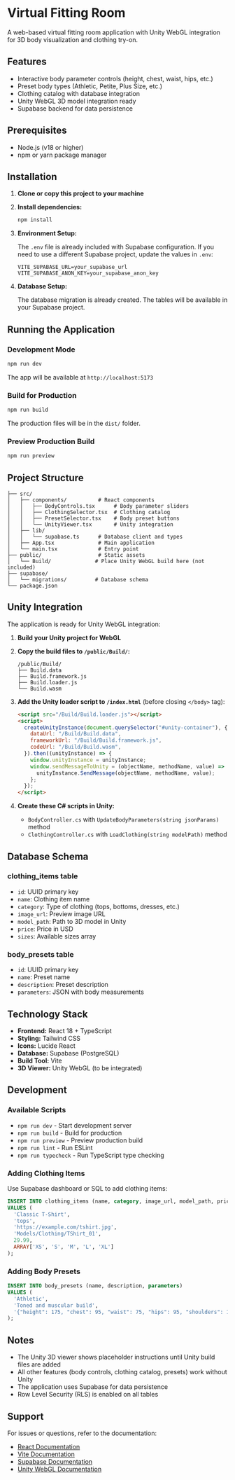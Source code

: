 # Virtual Fitting Room

A web-based virtual fitting room application with Unity WebGL integration for 3D body visualization and clothing try-on.

## Features

- Interactive body parameter controls (height, chest, waist, hips, etc.)
- Preset body types (Athletic, Petite, Plus Size, etc.)
- Clothing catalog with database integration
- Unity WebGL 3D model integration ready
- Supabase backend for data persistence

## Prerequisites

- Node.js (v18 or higher)
- npm or yarn package manager

## Installation

1. **Clone or copy this project to your machine**

2. **Install dependencies:**
   ```bash
   npm install
   ```

3. **Environment Setup:**

   The `.env` file is already included with Supabase configuration. If you need to use a different Supabase project, update the values in `.env`:
   ```
   VITE_SUPABASE_URL=your_supabase_url
   VITE_SUPABASE_ANON_KEY=your_supabase_anon_key
   ```

4. **Database Setup:**

   The database migration is already created. The tables will be available in your Supabase project.

## Running the Application

### Development Mode

```bash
npm run dev
```

The app will be available at `http://localhost:5173`

### Build for Production

```bash
npm run build
```

The production files will be in the `dist/` folder.

### Preview Production Build

```bash
npm run preview
```

## Project Structure

```
├── src/
│   ├── components/          # React components
│   │   ├── BodyControls.tsx      # Body parameter sliders
│   │   ├── ClothingSelector.tsx  # Clothing catalog
│   │   ├── PresetSelector.tsx    # Body preset buttons
│   │   └── UnityViewer.tsx       # Unity integration
│   ├── lib/
│   │   └── supabase.ts      # Database client and types
│   ├── App.tsx              # Main application
│   └── main.tsx             # Entry point
├── public/                  # Static assets
│   └── Build/              # Place Unity WebGL build here (not included)
├── supabase/
│   └── migrations/         # Database schema
└── package.json
```

## Unity Integration

The application is ready for Unity WebGL integration:

1. **Build your Unity project for WebGL**
2. **Copy the build files to `/public/Build/`:**
   ```
   /public/Build/
   ├── Build.data
   ├── Build.framework.js
   ├── Build.loader.js
   └── Build.wasm
   ```

3. **Add the Unity loader script to `/index.html`** (before closing `</body>` tag):
   ```html
   <script src="/Build/Build.loader.js"></script>
   <script>
     createUnityInstance(document.querySelector("#unity-container"), {
       dataUrl: "/Build/Build.data",
       frameworkUrl: "/Build/Build.framework.js",
       codeUrl: "/Build/Build.wasm",
     }).then((unityInstance) => {
       window.unityInstance = unityInstance;
       window.sendMessageToUnity = (objectName, methodName, value) => {
         unityInstance.SendMessage(objectName, methodName, value);
       };
     });
   </script>
   ```

4. **Create these C# scripts in Unity:**
   - `BodyController.cs` with `UpdateBodyParameters(string jsonParams)` method
   - `ClothingController.cs` with `LoadClothing(string modelPath)` method

## Database Schema

### clothing_items table
- `id`: UUID primary key
- `name`: Clothing item name
- `category`: Type of clothing (tops, bottoms, dresses, etc.)
- `image_url`: Preview image URL
- `model_path`: Path to 3D model in Unity
- `price`: Price in USD
- `sizes`: Available sizes array

### body_presets table
- `id`: UUID primary key
- `name`: Preset name
- `description`: Preset description
- `parameters`: JSON with body measurements

## Technology Stack

- **Frontend:** React 18 + TypeScript
- **Styling:** Tailwind CSS
- **Icons:** Lucide React
- **Database:** Supabase (PostgreSQL)
- **Build Tool:** Vite
- **3D Viewer:** Unity WebGL (to be integrated)

## Development

### Available Scripts

- `npm run dev` - Start development server
- `npm run build` - Build for production
- `npm run preview` - Preview production build
- `npm run lint` - Run ESLint
- `npm run typecheck` - Run TypeScript type checking

### Adding Clothing Items

Use Supabase dashboard or SQL to add clothing items:

```sql
INSERT INTO clothing_items (name, category, image_url, model_path, price, sizes)
VALUES (
  'Classic T-Shirt',
  'tops',
  'https://example.com/tshirt.jpg',
  'Models/Clothing/TShirt_01',
  29.99,
  ARRAY['XS', 'S', 'M', 'L', 'XL']
);
```

### Adding Body Presets

```sql
INSERT INTO body_presets (name, description, parameters)
VALUES (
  'Athletic',
  'Toned and muscular build',
  '{"height": 175, "chest": 95, "waist": 75, "hips": 95, "shoulders": 110, "inseam": 80}'::jsonb
);
```

## Notes

- The Unity 3D viewer shows placeholder instructions until Unity build files are added
- All other features (body controls, clothing catalog, presets) work without Unity
- The application uses Supabase for data persistence
- Row Level Security (RLS) is enabled on all tables

## Support

For issues or questions, refer to the documentation:
- [React Documentation](https://react.dev)
- [Vite Documentation](https://vitejs.dev)
- [Supabase Documentation](https://supabase.com/docs)
- [Unity WebGL Documentation](https://docs.unity3d.com/Manual/webgl.html)
